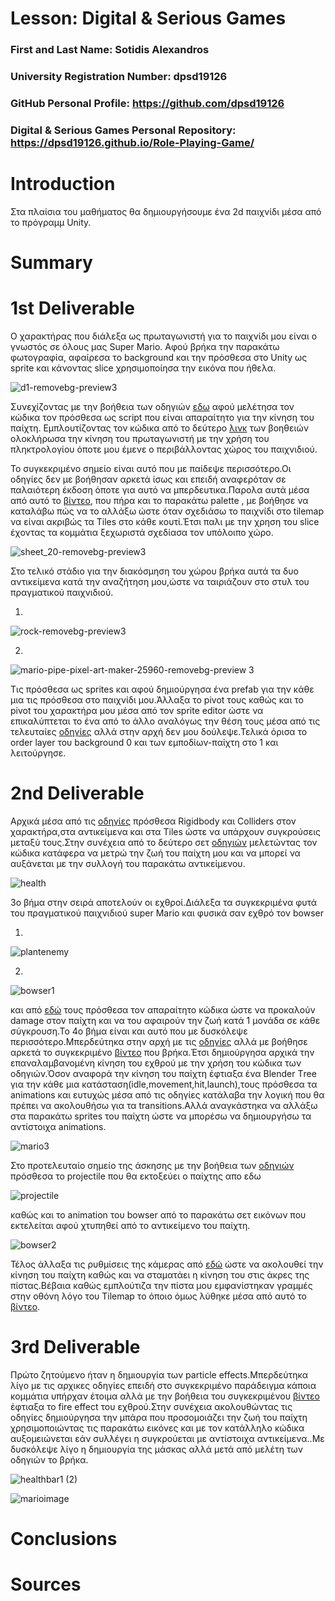 # Lesson: Digital & Serious Games

### First and Last Name: Sotidis Alexandros
### University Registration Number: dpsd19126
### GitHub Personal Profile: https://github.com/dpsd19126
### Digital & Serious Games Personal Repository: https://dpsd19126.github.io/Role-Playing-Game/

# Introduction
Στα πλαίσια του μαθήματος θα δημιουργήσουμε ένα 2d παιχνίδι μέσα από το πρόγραμμ Unity.

# Summary


# 1st Deliverable
Ο χαρακτήρας που διάλεξα ως πρωταγωνιστή για το παιχνίδι μου είναι ο γνωστός σε όλους μας Super Mario. Αφού βρήκα την παρακάτω φωτογραφία, αφαίρεσα το background και την πρόσθεσα στο  Unity ως sprite και κάνοντας slice χρησιμοποίησα την εικόνα που ήθελα. 

![d1-removebg-preview3](https://user-images.githubusercontent.com/100956044/201169382-4a35e862-7134-44ef-8120-ad1e5eb1abbb.png)
 
Συνεχίζοντας με την βοήθεια των οδηγιών [εδω](https://learn.unity.com/tutorial/main-character-and-first-script?uv=2020.3&projectId=5c6166dbedbc2a0021b1bc7c#5cda9cf1edbc2a0968fb8617) αφού μελέτησα τον κώδικα τον πρόσθεσα ως script που είναι απαραίτητο για την κίνηση του παίχτη.
Εμπλουτίζοντας  τον κώδικα από το δεύτερο [λινκ](https://learn.unity.com/tutorial/character-controller-and-keyboard-input?uv=2020.3&projectId=5c6166dbedbc2a0021b1bc7c#) των βοηθειών ολοκλήρωσα την κίνηση του πρωταγωνιστή με την χρήση του πληκτρολογίου όποτε  μου έμενε ο περιβάλλοντας χώρος του παιχνιδιού.
 
Το συγκεκριμένο σημείο είναι αυτό που με παίδεψε περισσότερο.Οι οδηγίες δεν με βοήθησαν αρκετά ίσως και επειδή αναφερόταν σε παλαιότερη έκδοση όποτε για αυτό να μπερδευτικα.Παρολα αυτά μέσα από αυτό το [βίντεο](https://www.youtube.com/watch?v=DTp5zi8_u1U&t=7s), που πήρα και το παρακάτω  palette , με βοήθησε να καταλάβω πώς να το αλλάξω ώστε όταν σχεδιάσω το παιχνίδι στο tilemap να είναι ακριβώς τα Τiles στο κάθε κουτί.Έτσι παλι με την χρηση του slice έχοντας τα κομμάτια ξεχωριστά σχεδίασα τον υπόλοιπο χώρο.

![sheet_20-removebg-preview3](https://user-images.githubusercontent.com/100956044/201177661-5d0c8078-3f8d-4786-b7de-36872c88aef6.png)

Στο τελικό στάδιο για την διακόσμηση του χώρου βρήκα αυτά τα δυο αντικείμενα κατά την αναζήτηση μου,ώστε να ταιριάζουν στο στυλ του πραγματικού παιχνιδιού.





1)
![rock-removebg-preview3](https://user-images.githubusercontent.com/100956044/201179035-851c865d-faea-4456-8d9b-463085248349.png)







2)
![mario-pipe-pixel-art-maker-25960-removebg-preview 3](https://user-images.githubusercontent.com/100956044/201179057-22161d6f-b1ea-4e96-8a19-a9e3ab9b4002.png)

Τις πρόσθεσα ως sprites και αφού δημιούργησα ένα prefab για την κάθε μια τις πρόσθεσα στο παιχνίδι μου.Άλλαξα το pivot τους καθώς και το pivot του χαρακτήρα μου μέσα από τον sprite editor ώστε να επικαλύπτεται το ένα από το άλλο αναλόγως την θέση τους μέσα από τις τελευταίες [οδηγίες](https://learn.unity.com/tutorial/decorating-the-world?uv=2020.3&projectId=5c6166dbedbc2a0021b1bc7c#5ce2878aedbc2a0704649373) αλλά στην αρχή δεν μου δούλεψε.Τελικά όρισα το order layer του background 0 και των εμποδίων-παίχτη στο 1 και λειτούργησε.







# 2nd Deliverable
Αρχικά μέσα από τις [οδηγίες](https://learn.unity.com/tutorial/world-interactions-blocking-movement?uv=2020.3&projectId=5c6166dbedbc2a0021b1bc7c#) πρόσθεσα Rigidbody και Colliders στον χαρακτήρα,στα αντικείμενα και στα Τiles ώστε να υπάρχουν συγκρούσεις μεταξύ τους.Στην συνέχεια από το δεύτερο σετ  [οδηγιών](https://learn.unity.com/tutorial/world-interactions-collectibles?uv=2020.3&projectId=5c6166dbedbc2a0021b1bc7c#) μελετώντας τον κώδικα κατάφερα να μετρώ την ζωή του παίχτη μου και  να  μπορεί να αυξάνεται με την συλλογή του παρακάτω αντικείμενου.



![health](https://user-images.githubusercontent.com/100956044/207704774-267610e8-976b-43e9-b156-643431b7b67e.png)


3ο βήμα στην σειρά αποτελούν οι εχθροί.Διάλεξα τα συγκεκριμένα φυτά του πραγματικού παιχνιδιού super Mario και φυσικά σαν εχθρό τον bowser


1)
![plantenemy](https://user-images.githubusercontent.com/100956044/207706755-3a7505be-1e0c-4402-96ca-d8d8621024d9.png)


2)
![bowser1](https://user-images.githubusercontent.com/100956044/207706704-c7f18a93-2105-44e8-9555-916703bfe14e.png)


και από [εδώ](https://learn.unity.com/tutorial/world-interactions-damage-zones-and-enemies?uv=2020.3&projectId=5c6166dbedbc2a0021b1bc7c#) τους πρόσθεσα τον απαραίτητο κώδικα ώστε να προκαλούν damage στον παίχτη και να του αφαιρούν την ζωή κατά 1 μονάδα  σε κάθε σύγκρουση.Το 4ο βήμα είναι και αυτό που με δυσκόλεψε περισσότερο.Μπερδεύτηκα στην αρχή με τις [οδηγίες](https://learn.unity.com/tutorial/sprite-animation?uv=2020.3&projectId=5c6166dbedbc2a0021b1bc7c#) αλλά με βοήθησε αρκετά το συγκεκριμένο [βίντεο](https://www.youtube.com/watch?v=whzomFgjT50&t=1003s) που βρήκα.Έτσι δημιούργησα αρχικά την επαναλαμβανομένη κίνηση του εχθρού με την χρήση του κώδικα των οδηγιών.Όσον αναφορά την κίνηση του παίχτη έφτιαξα ένα Βlender Τree για την κάθε μια κατάσταση(idle,movement,hit,launch),τους πρόσθεσα τα animations  και ευτυχώς μέσα από τις οδηγίες κατάλαβα την λογική που θα πρέπει να ακολουθήσω για τα transitions.Αλλά αναγκάστηκα να αλλάξω στα παρακάτω sprites του παίχτη ώστε να μπορέσω να δημιουργήσω τα αντίστοιχα animations.



![mario3](https://user-images.githubusercontent.com/100956044/207711395-0e671937-1382-482b-9053-1176e0c88cfb.png)




Στο προτελευταίο σημείο της άσκησης με  την βοήθεια των [οδηγιών](https://learn.unity.com/tutorial/world-interactions-projectile?uv=2020.3&projectId=5c6166dbedbc2a0021b1bc7c#) πρόσθεσα το projectile που θα εκτοξεύει ο παίχτης απο εδω



![projectile](https://user-images.githubusercontent.com/100956044/207714237-af1f3e92-81e6-4cda-b49b-a257bb4cc6aa.png)





καθώς και το animation του bowser από το παρακάτω σετ  εικόνων που εκτελείται αφού χτυπηθεί από το αντικείμενο του παίχτη.
 


![bowser2](https://user-images.githubusercontent.com/100956044/207711455-acbc45b2-835a-4b39-81fa-468971ab5e94.png)









Τέλος άλλαξα τις ρυθμίσεις της κάμερας από [εδώ](https://learn.unity.com/tutorial/camera-cinemachine?uv=2020.3&projectId=5c6166dbedbc2a0021b1bc7c#) ώστε να ακολουθεί την κίνηση του παίχτη καθώς  και να σταματάει η κίνηση του στις άκρες της πίστας.Βέβαια καθώς εμπλούτιζα την πίστα μου εμφανίστηκαν γραμμές στην οθόνη λόγο του Τilemap το όποιο όμως λύθηκε μέσα από αυτό το [βίντεο](https://www.youtube.com/watch?v=Wf98KrAyB2I).



# 3rd Deliverable 
Πρώτο ζητούμενο ήταν η δημιουργία των particle effects.Μπερδεύτηκα λίγο με τις αρχικες οδηγίες επειδή στο συγκεκριμένο παράδειγμα κάποια κομμάτια υπήρχαν έτοιμα αλλά με την βοήθεια του συγκεκριμένου [βίντεο](https://www.youtube.com/watch?v=G_FrfopzGmY) έφτιαξα το fire effect του εχθρού.Στην συνέχεια ακολουθώντας τις οδηγίες δημιούργησα την μπάρα που προσομοιάζει την ζωή του παίχτη χρησιμοποιώντας τις παρακάτω εικόνες και με τον κατάλληλο κώδικα αυξομειώνεται εάν συλλέγει η συγκρούεται με  αντίστοιχα αντικείμενα..Με δυσκόλεψε λίγο η δημιουργία της μάσκας αλλά μετά από μελέτη των οδηγιών το βρήκα.

![healthbar1 (2)](https://user-images.githubusercontent.com/100956044/211923279-41143948-d562-4aa0-ab4c-047b971497cc.png)








![marioimage](https://user-images.githubusercontent.com/100956044/211923319-9d212059-cf59-4243-86dd-06fc33dd8926.png)







# Conclusions


# Sources
